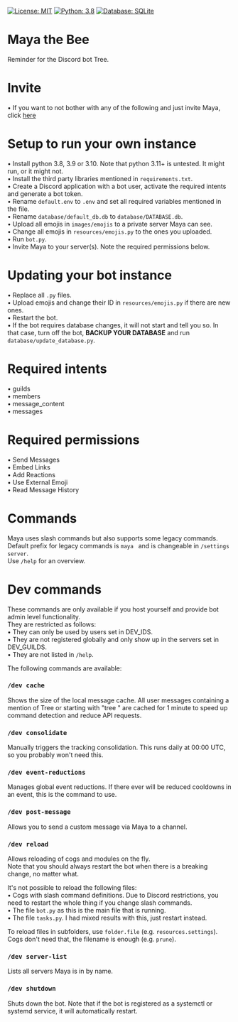 [![License: MIT](https://img.shields.io/badge/License-MIT-yellow.svg)](https://opensource.org/licenses/MIT) [![Python: 3.8](https://img.shields.io/badge/Python-3.8+-brightgreen.svg)](https://www.python.org/) [![Database: SQLite](https://img.shields.io/badge/Database-SQLite-blue.svg)](https://www.sqlite.org/index.html)
# Maya the Bee

Reminder for the Discord bot Tree.  

# Invite
• If you want to not bother with any of the following and just invite Maya, click [here](https://discord.com/api/oauth2/authorize?client_id=1082304094842146897&permissions=378944&scope=bot)  

# Setup to run your own instance
• Install python 3.8, 3.9 or 3.10. Note that python 3.11+ is untested. It might run, or it might not.  
• Install the third party libraries mentioned in `requirements.txt`.  
• Create a Discord application with a bot user, activate the required intents and generate a bot token.  
• Rename `default.env` to `.env` and set all required variables mentioned in the file.  
• Rename `database/default_db.db` to `database/DATABASE.db`.  
• Upload all emojis in `images/emojis` to a private server Maya can see.  
• Change all emojis in `resources/emojis.py` to the ones you uploaded.  
• Run `bot.py`.  
• Invite Maya to your server(s). Note the required permissions below.  

# Updating your bot instance
• Replace all `.py` files.  
• Upload emojis and change their ID in `resources/emojis.py` if there are new ones.  
• Restart the bot.  
• If the bot requires database changes, it will not start and tell you so. In that case, turn off the bot, **BACKUP YOUR DATABASE** and run `database/update_database.py`.  

# Required intents
• guilds  
• members  
• message_content  
• messages  

# Required permissions
• Send Messages  
• Embed Links  
• Add Reactions  
• Use External Emoji  
• Read Message History  

# Commands
Maya uses slash commands but also supports some legacy commands.  
Default prefix for legacy commands is `maya ` and is changeable in `/settings server`.  
Use `/help` for an overview.  

# Dev commands
These commands are only available if you host yourself and provide bot admin level functionality.  
They are restricted as follows:  
• They can only be used by users set in DEV_IDS.  
• They are not registered globally and only show up in the servers set in DEV_GUILDS.  
• They are not listed in `/help`.  

The following commands are available:  
### `/dev cache`
Shows the size of the local message cache. All user messages containing a mention of Tree or starting with "tree " are cached for 1 minute to speed up command detection and reduce API requests.

### `/dev consolidate`
Manually triggers the tracking consolidation. This runs daily at 00:00 UTC, so you probably won't need this.  

### `/dev event-reductions`
Manages global event reductions. If there ever will be reduced cooldowns in an event, this is the command to use.  

### `/dev post-message`
Allows you to send a custom message via Maya to a channel.  

### `/dev reload`
Allows reloading of cogs and modules on the fly.  
Note that you should always restart the bot when there is a breaking change, no matter what.  

It's not possible to reload the following files:  
• Cogs with slash command definitions. Due to Discord restrictions, you need to restart the whole thing if you change slash commands.  
• The file `bot.py` as this is the main file that is running.  
• The file `tasks.py`. I had mixed results with this, just restart instead.  

To reload files in subfolders, use `folder.file` (e.g. `resources.settings`). Cogs don't need that, the filename is enough (e.g. `prune`).  

### `/dev server-list`
Lists all servers Maya is in by name.  

### `/dev shutdown`
Shuts down the bot. Note that if the bot is registered as a systemctl or systemd service, it will automatically restart.  
